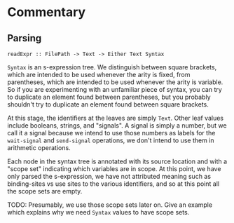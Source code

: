 # Commentary

## Parsing

    readExpr :: FilePath -> Text -> Either Text Syntax

`Syntax` is an s-expression tree. We distinguish between square brackets, which are intended to be used whenever the arity is fixed, from parentheses, which are intended to be used whenever the arity is variable. So if you are experimenting with an unfamiliar piece of syntax, you can try to duplicate an element found between parentheses, but you probably shouldn't try to duplicate an element found between square brackets.

At this stage, the identifiers at the leaves are simply `Text`. Other leaf values include booleans, strings, and "signals". A signal is simply a number, but we call it a signal because we intend to use those numbers as labels for the `wait-signal` and `send-signal` operations, we don't intend to use them in arithmetic operations.

Each node in the syntax tree is annotated with its source location and with a "scope set" indicating which variables are in scope. At this point, we have only parsed the s-expression, we have not attributed meaning such as binding-sites vs use sites to the various identifiers, and so at this point all the scope sets are empty.

TODO: Presumably, we use those scope sets later on. Give an example which explains why we need `Syntax` values to have scope sets.
